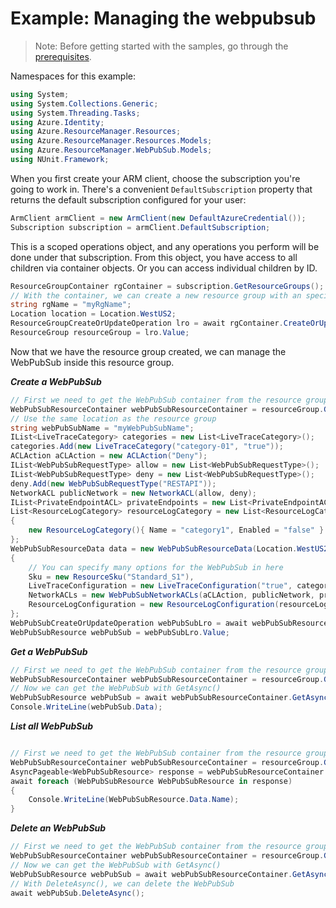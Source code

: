 # Example: Managing the webpubsub

>Note: Before getting started with the samples, go through the [prerequisites](https://github.com/Azure/azure-sdk-for-net/tree/main/sdk/resourcemanager/Azure.ResourceManager#prerequisites).

Namespaces for this example:
```C# Snippet:Manage_WebPubSub_Namespaces
using System;
using System.Collections.Generic;
using System.Threading.Tasks;
using Azure.Identity;
using Azure.ResourceManager.Resources;
using Azure.ResourceManager.Resources.Models;
using Azure.ResourceManager.WebPubSub.Models;
using NUnit.Framework;
```

When you first create your ARM client, choose the subscription you're going to work in. There's a convenient `DefaultSubscription` property that returns the default subscription configured for your user:

```C# Snippet:Readme_DefaultSubscription
ArmClient armClient = new ArmClient(new DefaultAzureCredential());
Subscription subscription = armClient.DefaultSubscription;
```

This is a scoped operations object, and any operations you perform will be done under that subscription. From this object, you have access to all children via container objects. Or you can access individual children by ID.

```C# Snippet:Readme_GetResourceGroupContainer
ResourceGroupContainer rgContainer = subscription.GetResourceGroups();
// With the container, we can create a new resource group with an specific name
string rgName = "myRgName";
Location location = Location.WestUS2;
ResourceGroupCreateOrUpdateOperation lro = await rgContainer.CreateOrUpdateAsync(rgName, new ResourceGroupData(location));
ResourceGroup resourceGroup = lro.Value;
```

Now that we have the resource group created, we can manage the WebPubSub inside this resource group.

***Create a WebPubSub***

```C# Snippet:Managing_WebPubSub_CreateWebPubSub
// First we need to get the WebPubSub container from the resource group
WebPubSubResourceContainer webPubSubResourceContainer = resourceGroup.GetWebPubSubResources();
// Use the same location as the resource group
string webPubSubName = "myWebPubSubName";
IList<LiveTraceCategory> categories = new List<LiveTraceCategory>();
categories.Add(new LiveTraceCategory("category-01", "true"));
ACLAction aCLAction = new ACLAction("Deny");
IList<WebPubSubRequestType> allow = new List<WebPubSubRequestType>();
IList<WebPubSubRequestType> deny = new List<WebPubSubRequestType>();
deny.Add(new WebPubSubRequestType("RESTAPI"));
NetworkACL publicNetwork = new NetworkACL(allow, deny);
IList<PrivateEndpointACL> privateEndpoints = new List<PrivateEndpointACL>();
List<ResourceLogCategory> resourceLogCategory = new List<ResourceLogCategory>()
{
    new ResourceLogCategory(){ Name = "category1", Enabled = "false" }
};
WebPubSubResourceData data = new WebPubSubResourceData(Location.WestUS2)
{
    // You can specify many options for the WebPubSub in here
    Sku = new ResourceSku("Standard_S1"),
    LiveTraceConfiguration = new LiveTraceConfiguration("true", categories),
    NetworkACLs = new WebPubSubNetworkACLs(aCLAction, publicNetwork, privateEndpoints),
    ResourceLogConfiguration = new ResourceLogConfiguration(resourceLogCategory),
};
WebPubSubCreateOrUpdateOperation webPubSubLro = await webPubSubResourceContainer.CreateOrUpdateAsync(webPubSubName, data);
WebPubSubResource webPubSub = webPubSubLro.Value;
```

***Get a WebPubSub***

```C# Snippet:Managing_WebPubSub_GetWebPubSub
// First we need to get the WebPubSub container from the resource group
WebPubSubResourceContainer webPubSubResourceContainer = resourceGroup.GetWebPubSubResources();
// Now we can get the WebPubSub with GetAsync()
WebPubSubResource webPubSub = await webPubSubResourceContainer.GetAsync("myWebPubSubName");
Console.WriteLine(webPubSub.Data);
```

***List all WebPubSub***

```C# Snippet:Managing_WebPubSub_ListAllWebPubSub

// First we need to get the WebPubSub container from the resource group
WebPubSubResourceContainer webPubSubResourceContainer = resourceGroup.GetWebPubSubResources();
AsyncPageable<WebPubSubResource> response = webPubSubResourceContainer.GetAllAsync();
await foreach (WebPubSubResource WebPubSubResource in response)
{
    Console.WriteLine(WebPubSubResource.Data.Name);
}
```

***Delete an WebPubSub***

```C# Snippet:Managing_WebPubSub_DeleteWebPubSub
// First we need to get the WebPubSub container from the resource group
WebPubSubResourceContainer webPubSubResourceContainer = resourceGroup.GetWebPubSubResources();
// Now we can get the WebPubSub with GetAsync()
WebPubSubResource webPubSub = await webPubSubResourceContainer.GetAsync("myWebPubSubName");
// With DeleteAsync(), we can delete the WebPubSub
await webPubSub.DeleteAsync();
```
